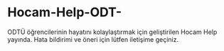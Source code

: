 # Hocam-Help-ODT-
ODTÜ öğrencilerinin hayatını kolaylaştırmak için geliştirilen Hocam Help yayında. Hata bildirimi ve öneri için lütfen iletişime geçiniz.
